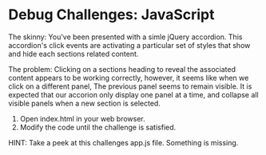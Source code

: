 # Debug Challenges: JavaScript

The skinny: You've been presented with a simle jQuery accordion.  This accordion's click events are activating a particular set of styles that show and hide each sections related content.

The problem: Clicking on a sections heading to reveal the associated content appears to be working correctly, however, it seems like when we click on a different panel, The previous panel seems to remain visible.  It is expected that our accorion only display one panel at a time, and collapse all visible panels when a new section is selected.

1. Open index.html in your web browser.
2. Modify the code until the challenge is satisfied.

HINT: Take a peek at this challenges app.js file. Something is missing.